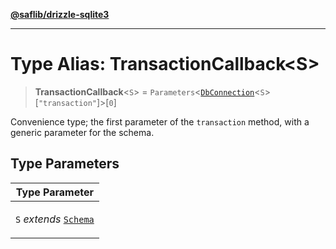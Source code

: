 [**@saflib/drizzle-sqlite3**](../../index.md)

***

# Type Alias: TransactionCallback\<S\>

> **TransactionCallback**\<`S`\> = `Parameters`\<[`DbConnection`](DbConnection.md)\<`S`\>\[`"transaction"`\]\>\[`0`\]

Convenience type; the first parameter of the `transaction` method, with a
generic parameter for the schema.

## Type Parameters

<table>
<thead>
<tr>
<th>Type Parameter</th>
</tr>
</thead>
<tbody>
<tr>
<td>

`S` *extends* [`Schema`](Schema.md)

</td>
</tr>
</tbody>
</table>
